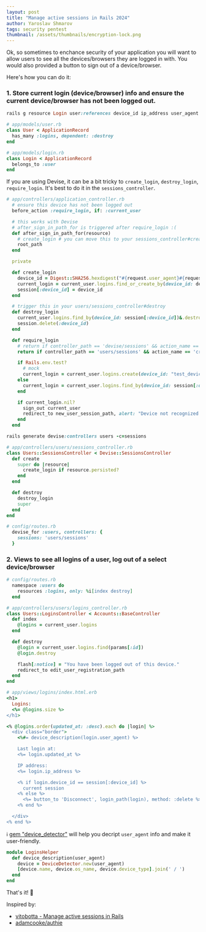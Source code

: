 ```yaml
---
layout: post
title: "Manage active sessions in Rails 2024"
author: Yaroslav Shmarov
tags: security pentest
thumbnail: /assets/thumbnails/encryption-lock.png
---
```


Ok, so sometimes to enchance security of your application you will want to allow users to see all the devices/browsers they are logged in with. You would also provided a button to sign out of a device/browser.

Here's how you can do it:

### 1. Store current login (device/browser) info and ensure the current device/browser has not been logged out.

```ruby
rails g resource Login user:references device_id ip_address user_agent
```

```ruby
# app/models/user.rb
class User < ApplicationRecord
  has_many :logins, dependent: :destroy
end
```

```ruby
# app/models/login.rb
class Login < ApplicationRecord
  belongs_to :user
end
```

If you are using Devise, it can be a bit tricky to `create_login`, `destroy_login`, `require_login`. It's best to do it in the `sessions_controller`.

```ruby
# app/controllers/application_controller.rb
  # ensure this device has not been logged out
  before_action :require_login, if: :current_user

  # this works with Devise
  # after_sign_in_path_for is triggered after require_login :(
  def after_sign_in_path_for(resource)
    # create_login # you can move this to your sessions_controller#create
    root_path
  end

  private

  def create_login
    device_id = Digest::SHA256.hexdigest("#{request.user_agent}#{request.remote_ip}")
    current_login = current_user.logins.find_or_create_by(device_id: device_id, ip_address: request.remote_ip, user_agent: request.user_agent)
    session[:device_id] = device_id
  end

  # trigger this in your users/sessions_controller#destroy
  def destroy_login
    current_user.logins.find_by(device_id: session[:device_id])&.destroy
    session.delete(:device_id)
  end

  def require_login
    # return if controller_path == 'devise/sessions' && action_name == 'create' # if you trigger create_login in after_sign_in_path_for(resource)
    return if controller_path == 'users/sessions' && action_name == 'create' # if you trigger create_login in users/sessions_controller#destroy

    if Rails.env.test?
      # mock
      current_login = current_user.logins.create(device_id: "test_device_id")
    else
      current_login = current_user.logins.find_by(device_id: session[:device_id])
    end

    if current_login.nil?
      sign_out current_user
      redirect_to new_user_session_path, alert: "Device not recognized."
    end
  end
```

```ruby
rails generate devise:controllers users -c=sessions
```

```ruby
# app/controllers/users/sessions_controller.rb
class Users::SessionsController < Devise::SessionsController
  def create
    super do |resource|
      create_login if resource.persisted?
    end
  end

  def destroy
    destroy_login
    super
  end
end
```

```ruby
# config/routes.rb
  devise_for :users, controllers: {
    sessions: 'users/sessions'
  }
```

### 2. Views to see all logins of a user, log out of a select device/browser

```ruby
# config/routes.rb
  namespace :users do
    resources :logins, only: %i[index destroy]
  end
```

```ruby
# app/controllers/users/logins_controller.rb
class Users::LoginsController < Accounts::BaseController
  def index
    @logins = current_user.logins
  end

  def destroy
    @login = current_user.logins.find(params[:id])
    @login.destroy

    flash[:notice] = "You have been logged out of this device."
    redirect_to edit_user_registration_path
  end
end
```

```ruby
# app/views/logins/index.html.erb
<h1>
  Logins:
  <%= @logins.size %>
</h1>

<% @logins.order(updated_at: :desc).each do |login| %>
  <div class="border">
    <%#= device_description(login.user_agent) %>

    Last login at:
    <%= login.updated_at %>

    IP address:
    <%= login.ip_address %>

    <% if login.device_id == session[:device_id] %>
      current session
    <% else %>
      <%= button_to 'Disconnect', login_path(login), method: :delete %>
    <% end %>

  </div>
<% end %>
```

ℹ️ [gem "device_detector"](https://github.com/podigee/device_detector) will help you decript `user_agent` info and make it user-friendly.

```ruby
module LoginsHelper
  def device_description(user_agent)
    device = DeviceDetector.new(user_agent)
    [device.name, device.os_name, device.device_type].join(' / ')
  end
end
```

That's it! 🤗

Inspired by:
- [vitobotta - Manage active sessions in Rails](https://vitobotta.com/2016/10/19/manage-active-sessions-)
- [adamcooke/authie](https://github.com/adamcooke/authie)
